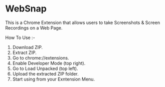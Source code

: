 # WebSnap
This is a Chrome Extension that allows users to take Screenshots &amp; Screen Recordings on a Web Page.

How To Use :-
1. Download ZIP.
2. Extract ZIP.
3. Go to chrome://extensions.
4. Enable Developer Mode (top right).
5. Go to Load Unpacked (top left).
6. Upload the extracted ZIP folder.
7. Start using from your Exntension Menu.
